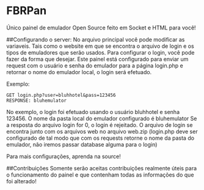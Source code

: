 FBRPan
========

Único painel de emulador Open Source feito em Socket e HTML para você!

##Configurando o server:
No arquivo principal você pode modificar as variaveis. Tais como o website em que se encontra o arquivo de login e os tipos de emuladores que serão usados.
Para configurar o login, você pode fazer da forma que desejar. Este painel está configurado para enviar um request com o usuário e senha do emulador para a página login.php e retornar o nome do emulador local, o login será efetuado.

Exemplo: 
  
    GET login.php?user=bluhhotel&pass=123456
    RESPONSE: bluhemulator

No exemplo, o login foi efetuado usando o usuário bluhhotel e senha 123456. O nome da pasta local do emulador configurado é bluhemulator
Se a resposta do arquivo login for 0, o login é rejeitado.
O arquivo de login se encontra junto com os arquivos web no arquivo web.zip (login.php deve ser configurado de tal modo que com os requests retorne o nome da pasta do emulador, não iremos passar database alguma para o login)

Para mais configurações, aprenda na source!

##Contribuições
Somente serão aceitas contribuições realmente úteis para o funcionamento do painel e que contenham todas as informações do que foi alterado!
